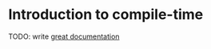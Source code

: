 # Introduction to compile-time

TODO: write [great documentation](http://jacobian.org/writing/what-to-write/)
